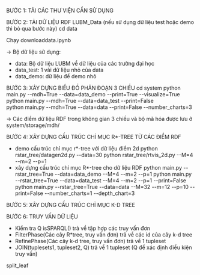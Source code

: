 BƯỚC 1: TẢI CÁC THƯ VIỆN CẦN SỬ DỤNG

BƯỚC 2: TẢI DỮ LIỆU RDF LUBM_Data (nếu sử dụng dữ liệu test hoặc demo thì bỏ qua bước này)
cd data
<!-- java -jar LUBM_Data -->
Chạy downloaddata.ipynb

-> Bộ dữ liệu sử dụng:
- data: Bộ dữ liệu LUBM về dữ liệu của các trường đại học
- data_test: 1 vài dữ liệu nhỏ của data
- data_demo: dữ liệu để demo nhỏ


BƯỚC 3: XÂY DỰNG BIỂU ĐỒ PHÂN ĐOẠN 3 CHIỀU 
cd system
python main.py --mdh=True --data=data_demo --print=True --visualize=True
python main.py --mdh=True --data=data_test --print=False  
python main.py --mdh=True --data=data --print=False --number_charts=3     

-> Các điểm dữ liệu RDF trong không gian 3 chiều và bộ mã hóa được lưu ở system/storage/mdh/


BƯỚC 4: XÂY DỰNG CẤU TRÚC CHỈ MỤC R*-TREE TỪ CÁC ĐIỂM RDF
- demo cấu trúc chỉ mục r*-tree với dữ liệu điểm 2d
python rstar_tree/datagen2d.py --data=30
python rstar_tree/rtvis_2d.py --M=4 --m=2 --p=1
- xây dựng cấu trúc chỉ mục R*-tree cho dữ liệu RDF
python main.py --rstar_tree=True --data=data_demo --M=4 --m=2 --p=1
python main.py --rstar_tree=True --data=data_test --M=4 --m=2 --p=1 --print=False
python main.py --rstar_tree=True --data=data --M=32 --m=12 --p=10 --print=False --number_charts=1 --depth_chart=3


BƯỚC 5: XÂY DỰNG CẤU TRÚC CHỈ MỤC K-D TREE



BƯỚC 6: TRUY VẤN DỮ LIỆU
- Kiểm tra Q isSPARQL() trả về tập hợp các truy vấn đơn
- FilterPhase(Các cây R*tree, truy vấn đơn) trả về các id của cây k-d tree
- RefinePhase(Các cây k-d tree, truy vấn đơn) trả về 1 tupleset
- JOIN(tuplesets1, tupleset2, Q) trả về 1 tupleset (Q để xác định điều kiện truy vấn)

split_leaf